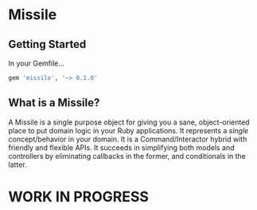 # Missile

## Getting Started
In your Gemfile...

```ruby
gem 'missile', '~> 0.1.0'
```

## What is a Missile?

A Missile is a single purpose object for giving you a sane, object-oriented place to put domain logic in your Ruby applications.  It represents a *single* concept/behavior in your domain.   It is a Command/Interactor hybrid with friendly and flexible APIs.   It succeeds in simplifying both models and controllers by eliminating callbacks in the former, and conditionals in the latter.

# WORK IN PROGRESS
